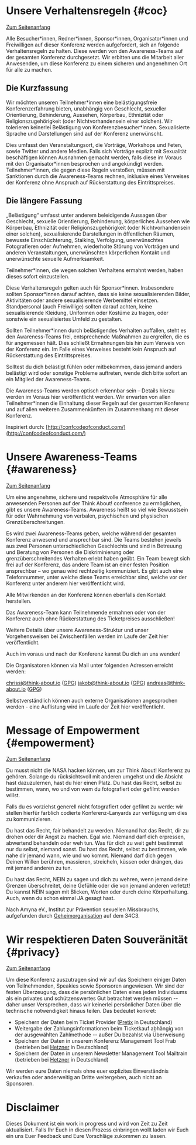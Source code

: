 # Unsere Verhaltensregeln {#coc}

[Zum Seitenanfang](#seitenanfang)

Alle Besucher\*innen, Redner\*innen, Sponsor\*innen, Organisator\*innen und
Freiwilligen auf dieser Konferenz werden aufgefordert, sich an folgende
Verhaltensregeln zu halten. Diese werden von den Awareness-Teams auf der
gesamten Konferenz durchgesetzt. Wir erbitten uns die Mitarbeit aller
Anwesenden, um diese Konferenz zu einem sicheren und angenehmen Ort für alle zu
machen.

## Die Kurzfassung

Wir möchten unseren Teilnehmer\*innen eine belästigungsfreie Konferenzerfahrung
bieten, unabhängig von Geschlecht, sexueller Orientierung, Behinderung,
Aussehen, Körperbau, Ethnizität oder Religionszugehörigkeit (oder
Nichtvorhandensein einer solchen). Wir tolerieren keinerlei Belästigung von
Konferenzbesucher\*innen. Sexualisierte Sprache und Darstellungen sind auf der
Konferenz unerwünscht.

Dies umfasst den Veranstaltungsort, die Vorträge, Workshops und Feten, sowie
Twitter und andere Medien. Falls sich Vorträge explizit mit Sexualität
beschäftigen können Ausnahmen gemacht werden, falls diese im Voraus mit den
Organisator\*innen besprochen und angekündigt werden. Teilnehmer\*innen, die
gegen diese Regeln verstoßen, müssen mit Sanktionen durch die Awareness-Teams
rechnen, inklusive eines Verweises der Konferenz ohne Anspruch auf
Rückerstattung des Eintrittspreises.

## Die längere Fassung

„Belästigung“ umfasst unter anderem beleidigende Aussagen über Geschlecht,
sexuelle Orientierung, Behinderung, körperliches Aussehen wie Körperbau,
Ethnizität oder Religionszugehörigkeit (oder Nichtvorhandensein einer solchen),
sexualisierende Darstellungen in öffentlichen Räumen, bewusste Einschüchterung,
Stalking, Verfolgung, unerwünschtes Fotografieren oder Aufnehmen, wiederholte
Störung von Vorträgen und anderen Veranstaltungen, unerwünschten körperlichen
Kontakt und unerwünschte sexuelle Aufmerksamkeit.

Teilnehmer\*innen, die wegen solchen Verhaltens ermahnt werden, haben dieses
sofort einzustellen.

Diese Verhaltensregeln gelten auch für Sponsor\*innen. Insbesondere sollten
Sponsor\*innen darauf achten, dass sie keine sexualisierenden Bilder,
Aktivitäten oder andere sexualisierende Werbemittel einsetzen. Standpersonal
(auch Freiwillige) sollten darauf achten, keine sexualisierende Kleidung,
Uniformen oder Kostüme zu tragen, oder sonstwie ein sexualisiertes Umfeld zu
gestalten.

Sollten Teilnehmer\*innen durch belästigendes Verhalten auffallen, steht es den
Awareness-Teams frei, entsprechende Maßnahmen zu ergreifen, die es für
angemessen hält. Dies schließt Ermahnungen bis hin zum Verweis von der
Konferenz ein. Im Falle eines Verweises besteht kein Anspruch auf
Rückerstattung des Eintrittspreises.

Solltest du dich belästigt fühlen oder mitbekommen, dass jemand anders
belästigt wird oder sonstige Probleme auftreten, wende dich bitte sofort an ein
Mitglied der Awareness-Teams. 

Die Awareness-Teams werden optisch erkennbar sein – Details hierzu werden im
Voraus hier veröffentlicht werden.  Wir erwarten von allen Teilnehmer\*innen
die Einhaltung dieser Regeln auf der gesamten Konferenz und auf allen weiteren
Zusammenkünften im Zusammenhang mit dieser Konferenz.

Inspiriert durch:
[http://confcodeofconduct.com/](http://confcodeofconduct.com/)

# Unsere Awareness-Teams {#awareness}

[Zum Seitenanfang](#seitenanfang)

Um eine angenehme, sichere und respektvolle Atmosphäre für alle anwesenden
Personen auf der Think About! conference zu ermöglichen, gibt es unsere
Awareness-Teams. Awareness heißt so viel wie Bewusstsein für oder Wahrnehmung
von verbalen, psychischen und physischen Grenzüberschreitungen.

Es wird zwei Awareness-Teams geben, welche während der gesamten Konferenz
anwesend und ansprechbar sind.  Die Teams bestehen jeweils aus zwei Personen
unterschiedlichen Geschlechts und sind in Betreuung und Beratung von Personen
die Diskriminierung oder grenzüberschreitendes Verhalten erlebt haben geübt.
Ein Team bewegt sich frei auf der Konferenz, das andere Team ist an einer
festen Position ansprechbar – wo genau wird rechtzeitig kommuniziert. Es gibt
auch eine Telefonnummer, unter welche diese Teams erreichbar sind, welche vor
der Konferenz unter anderem hier veröffentlicht wird.

Alle Mitwirkenden an der Konferenz können ebenfalls den Kontakt herstellen.

Das Awareness-Team kann Teilnehmende ermahnen oder von der Konferenz auch ohne
Rückerstattung des Ticketpreises ausschließen!

Weitere Details über unsere Awareness-Struktur und unser Vorgehensweisen bei
Zwischenfällen werden im Laufe der Zeit hier veröffentlicht.

Auch im voraus und nach der Konferenz kannst Du dich an uns wenden!

Die Organisatoren können via Mail unter folgenden Adressen erreicht werden:

[chrissi@think-about.io](mailto:chrissi@think-about.io)
([GPG](/assets/chrissi.asc))
[jakob@think-about.io](mailto:jakob@think-about.io) ([GPG](/assets/jakob.asc))
[andreas@think-about.io](mailto:andreas@think-about.io)
([GPG](/assets/andreas.asc))  

Selbstverständlich können auch externe Organisationen angesprochen werden -
eine Auflistung wird im Laufe der Zeit hier veröffentlicht.

# Message of Empowerment {#empowerment}

[Zum Seitenanfang](#seitenanfang)

Du musst nicht die NASA hacken können, um zur Think About! Konferenz zu
gehören. Solange du rücksichtsvoll mit anderen umgehst und die Absicht hast
dazuzulernen, hast du hier einen Platz.  Du hast das Recht, selbst zu
bestimmen, wann, wo und von wem du fotografiert oder gefilmt werden willst.

Falls du es vorziehst generell nicht fotografiert oder gefilmt zu werde: wir
stellen hierfür farblich codierte Konferenz-Lanyards zur verfügung um dies zu
kommunizieren.

Du hast das Recht, fair behandelt zu werden. Niemand hat das Recht, dir zu
drohen oder dir Angst zu machen. Egal wie. Niemand darf dich erpressen,
abwertend behandeln oder weh tun. Was für dich zu weit geht bestimmst nur du
selbst, niemand sonst.  Du hast das Recht, selbst zu bestimmen, wie nahe dir
jemand wann, wie und wo kommt. Niemand darf dich gegen Deinen Willen berühren,
massieren, streicheln, küssen oder drängen, das mit jemand anderen zu tun.

Du hast das Recht, NEIN zu sagen und dich zu wehren, wenn jemand deine Grenzen
überschreitet, deine Gefühle oder die von jemand anderen verletzt! Du kannst
NEIN sagen mit Blicken, Worten oder durch deine Körperhaltung. Auch, wenn du
schon einmal JA gesagt hast.

Nach Amyna eV., Institut zur Prävention sexuellen Missbrauchs, aufgefunden
durch [Geheimorganisation](http://diversity.geheim.org/) auf dem 34C3.

# Wir respektieren Daten Souveränität {#privacy}

[Zum Seitenanfang](#seitenanfang)

Um diese Konferenz auszutragen sind wir auf das Speichern einiger Daten von
Teilnehmenden, Speakies sowie Sponsoren angewiesen. Wir sind der festen
Überzeugung, dass die persönlichen Daten eines jeden Individuums als ein
privates und schützenswertes Gut betrachtet werden müssen -- daher unser
Versprechen, dass wir keinerlei persönlicher Daten über die technische
notwendigkeit hinaus teilen. Das bedeutet konkret:

* Speichern der Daten beim Ticket Provider ([Pretix](https://pretix.eu) in
  Deutschland)
* Weitergabe der Zahlungsinformationen beim Ticketkauf abhängig von der
  ausgewählten Zahlmethode -- außer Du bezahlst via Überweisung
* Speichern der Daten in unserem Konferenz Management Tool Frab (betrieben bei
  [Hetzner](https://hetzner.de) in Deutschland)
* Speichern der Daten in unserem Newsletter Management Tool Mailtrain (betrieben bei
  [Hetzner](https://hetzner.de) in Deutschland)

Wir werden eure Daten niemals ohne euer explizites Einverständnis verkaufen
oder anderweitig an Dritte weitergeben, auch nicht an Sponsoren.

# Disclaimer

Dieses Dokument ist ein work in progress und wird von Zeit zu Zeit
aktualisiert.  Falls Ihr Euch in diesen Prozess einbringen wollt laden wir Euch
ein uns Euer Feedback und Eure Vorschläge zukommen zu lassen.
